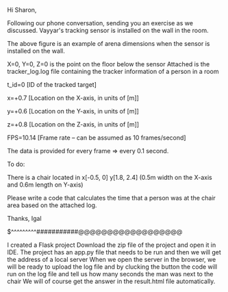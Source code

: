 Hi Sharon,

Following our phone conversation, sending you an exercise as we discussed.
Vayyar's tracking sensor is installed on the wall in the room. 
 

The above figure is an example of arena dimensions when the sensor is installed on the wall.

X=0, Y=0, Z=0 is the point on the floor below the sensor 
Attached is the tracker_log.log file containing the tracker information of a person in a room 

t_id=0 [ID of the tracked target] 

x=+0.7 [Location on the X-axis, in units of [m]] 

y=+0.6 [Location on the Y-axis, in units of [m]] 

z=+0.8 [Location on the Z-axis, in units of [m]] 

FPS=10.14 [Frame rate – can be assumed as 10 frames/second] 

The data is provided for every frame => every 0.1 second. 

 

To do:

There is a chair located in x[-0.5, 0] y[1.8, 2.4] (0.5m width on the X-axis and 0.6m length on Y-axis) 

Please write a code that calculates the time that a person was at the chair area based on the attached log.


Thanks,
Igal

$$$$$$$$$$$$$^^^^^^^^^###########@@@@@@@@@@@@@@@@@@


I created a Flask project Download the zip file of the project and open it in IDE.
The project has an app.py file that needs to be run and then we will get the address of a local server
When we open the server in the browser, we will be ready to upload the log file and by clucking the button 
the code will run on the log file and tell us how many seconds the man was next to the chair
We will of course get the answer in the result.html file automatically.






